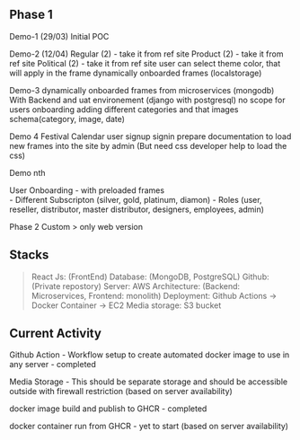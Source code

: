 Phase 1
-------
Demo-1 (29/03)
    Initial POC

Demo-2 (12/04)
    Regular (2) - take it from ref site
    Product (2) - take it from ref site
    Political (2) - take it from ref site
    user can select theme color, that will apply in the frame
    dynamically onboarded frames (localstorage)

Demo-3 
    dynamically onboarded frames from microservices (mongodb)
    With Backend and uat environement (django with postgresql)
        no scope for users onboarding
        adding different categories and that images 
            schema(category, image, date)

Demo 4
    Festival Calendar
    user signup
    signin
    prepare documentation to load new frames into the site by admin (But need css developer help to load the css)


Demo nth

User Onboarding
    - with preloaded frames  
    - Different Subscripton (silver, gold, platinum, diamon)
    - Roles (user, reseller, distributor, master distributor, designers, employees, admin)

Phase 2
Custom > only web version


Stacks
------
> React Js: (FrontEnd)
> Database: (MongoDB, PostgreSQL)
> Github: (Private repostory)
> Server: AWS 
> Architecture: (Backend: Microservices, Frontend: monolith)
> Deployment: Github Actions -> Docker Container -> EC2
> Media storage: S3 bucket


Current Activity
-----------------
Github Action - Workflow setup to create automated docker image to use in any server - completed

Media Storage - This should be separate storage and should be accessible outside with firewall restriction (based on server availability)

docker image build and publish to GHCR - completed

docker container run from GHCR - yet to start (based on server availability)